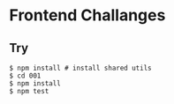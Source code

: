 # Frontend Challanges

## Try

```
$ npm install # install shared utils
$ cd 001
$ npm install
$ npm test
```